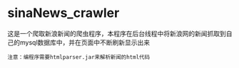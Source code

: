 # sinaNews_crawler
这是一个爬取新浪新闻的爬虫程序，本程序在后台线程中将新浪网的新闻抓取到自己的mysql数据库中，并在页面中不断刷新显示出来

    注意：编程序需要htmlparser.jar来解析新闻的html代码
